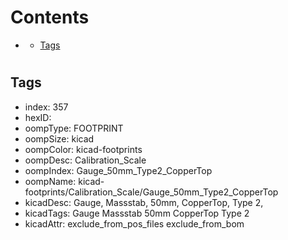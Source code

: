



Contents
========

* [](#)
	* [Tags](#tags)

# 

## Tags

- index: 357
- hexID: 
- oompType: FOOTPRINT
- oompSize: kicad
- oompColor: kicad-footprints
- oompDesc: Calibration_Scale
- oompIndex: Gauge_50mm_Type2_CopperTop
- oompName: kicad-footprints/Calibration_Scale/Gauge_50mm_Type2_CopperTop
- kicadDesc: Gauge, Massstab, 50mm, CopperTop, Type 2,
- kicadTags: Gauge Massstab 50mm CopperTop Type 2
- kicadAttr: exclude_from_pos_files exclude_from_bom
